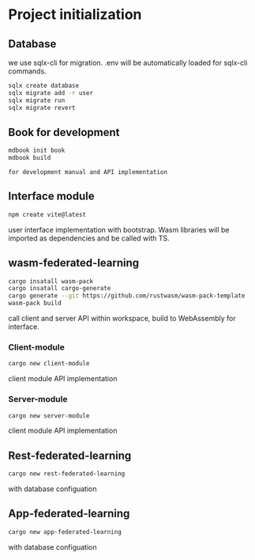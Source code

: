 # Project initialization

## Database
we use sqlx-cli for migration. .env will be automatically loaded for sqlx-cli commands.
```sh
sqlx create database
sqlx migrate add -r user
sqlx migrate run 
sqlx migrate revert
```

## Book for development
``` sh
mdbook init book
mdbook build
```
	for development manual and API implementation

## Interface module 
``` sh
npm create vite@latest
```
user interface implementation with bootstrap. Wasm libraries will be imported as dependencies and be called with TS.


## wasm-federated-learning
 ``` sh
cargo insatall wasm-pack
cargo insatall cargo-generate
cargo generate --git https://github.com/rustwasm/wasm-pack-template
wasm-pack build
```
call client and server API within workspace, build to WebAssembly for interface.


### Client-module
``` sh
cargo new client-module
```
client module API implementation

### Server-module
``` sh
cargo new server-module
```
client module API implementation

## Rest-federated-learning
```sh
cargo new rest-federated-learning
```
with database configuation



## App-federated-learning
```sh
cargo new app-federated-learning
```
with database configuation
